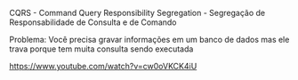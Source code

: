 CQRS - Command Query Responsibility Segregation - Segregação de Responsabilidade de Consulta e de Comando


Problema:
Você precisa gravar informações em um banco de dados mas ele trava porque tem muita consulta sendo executada







https://www.youtube.com/watch?v=cw0oVKCK4iU